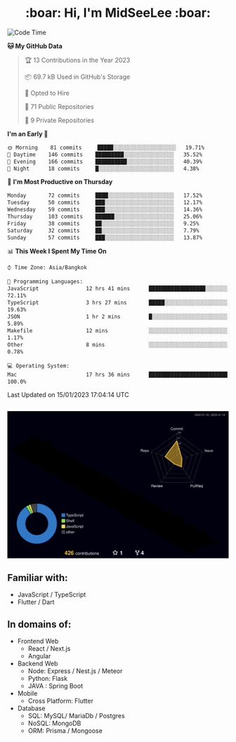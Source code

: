 <h1 align="center"> :boar: Hi, I'm MidSeeLee :boar:</h1>
 
<!--START_SECTION:waka-->
![Code Time](http://img.shields.io/badge/Code%20Time-118%20hrs%2018%20mins-blue)

**🐱 My GitHub Data** 

> 🏆 13 Contributions in the Year 2023
 > 
> 📦 69.7 kB Used in GitHub's Storage 
 > 
> 💼 Opted to Hire
 > 
> 📜 71 Public Repositories 
 > 
> 🔑 9 Private Repositories  
 > 
**I'm an Early 🐤** 

```text
🌞 Morning    81 commits     █████░░░░░░░░░░░░░░░░░░░░   19.71% 
🌆 Daytime    146 commits    █████████░░░░░░░░░░░░░░░░   35.52% 
🌃 Evening    166 commits    ██████████░░░░░░░░░░░░░░░   40.39% 
🌙 Night      18 commits     █░░░░░░░░░░░░░░░░░░░░░░░░   4.38%

```
📅 **I'm Most Productive on Thursday** 

```text
Monday       72 commits     ████░░░░░░░░░░░░░░░░░░░░░   17.52% 
Tuesday      50 commits     ███░░░░░░░░░░░░░░░░░░░░░░   12.17% 
Wednesday    59 commits     ███░░░░░░░░░░░░░░░░░░░░░░   14.36% 
Thursday     103 commits    ██████░░░░░░░░░░░░░░░░░░░   25.06% 
Friday       38 commits     ██░░░░░░░░░░░░░░░░░░░░░░░   9.25% 
Saturday     32 commits     ██░░░░░░░░░░░░░░░░░░░░░░░   7.79% 
Sunday       57 commits     ███░░░░░░░░░░░░░░░░░░░░░░   13.87%

```


📊 **This Week I Spent My Time On** 

```text
⌚︎ Time Zone: Asia/Bangkok

💬 Programming Languages: 
JavaScript               12 hrs 41 mins      ██████████████████░░░░░░░   72.11% 
TypeScript               3 hrs 27 mins       █████░░░░░░░░░░░░░░░░░░░░   19.63% 
JSON                     1 hr 2 mins         █░░░░░░░░░░░░░░░░░░░░░░░░   5.89% 
Makefile                 12 mins             ░░░░░░░░░░░░░░░░░░░░░░░░░   1.17% 
Other                    8 mins              ░░░░░░░░░░░░░░░░░░░░░░░░░   0.78%

💻 Operating System: 
Mac                      17 hrs 36 mins      █████████████████████████   100.0%

```


 Last Updated on 15/01/2023 17:04:14 UTC
<!--END_SECTION:waka-->

##

![](./profile-3d-contrib/profile-night-rainbow.svg)

## Familiar with:
- JavaScript / TypeScript
- Flutter / Dart

## In domains of:
- Frontend Web
  - React / Next.js
  - Angular
- Backend Web
  - Node: Express / Nest.js / Meteor
  - Python: Flask
  - JAVA : Spring Boot
- Mobile
  - Cross Platform: Flutter
- Database
  - SQL: MySQL/ MariaDb / Postgres
  - NoSQL: MongoDB
  - ORM: Prisma / Mongoose
